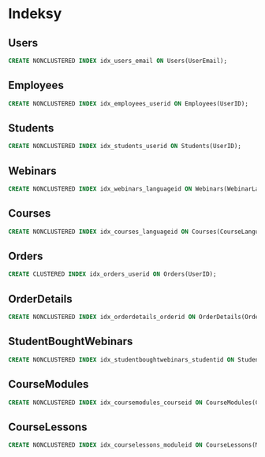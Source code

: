 # Indeksy

## Users

```sql
CREATE NONCLUSTERED INDEX idx_users_email ON Users(UserEmail);
```

## Employees

```sql
CREATE NONCLUSTERED INDEX idx_employees_userid ON Employees(UserID);
```

## Students

```sql
CREATE NONCLUSTERED INDEX idx_students_userid ON Students(UserID);
```

## Webinars

```sql
CREATE NONCLUSTERED INDEX idx_webinars_languageid ON Webinars(WebinarLanguageID);
```

## Courses

```sql
CREATE NONCLUSTERED INDEX idx_courses_languageid ON Courses(CourseLanguageID);
```

## Orders

```sql
CREATE CLUSTERED INDEX idx_orders_userid ON Orders(UserID);
```

## OrderDetails

```sql
CREATE NONCLUSTERED INDEX idx_orderdetails_orderid ON OrderDetails(OrderID);
```

## StudentBoughtWebinars

```sql
CREATE NONCLUSTERED INDEX idx_studentboughtwebinars_studentid ON StudentBoughtWebinars(StudentID);
```

## CourseModules

```sql
CREATE NONCLUSTERED INDEX idx_coursemodules_courseid ON CourseModules(CourseID);
```

## CourseLessons

```sql
CREATE NONCLUSTERED INDEX idx_courselessons_moduleid ON CourseLessons(ModuleID);
```
